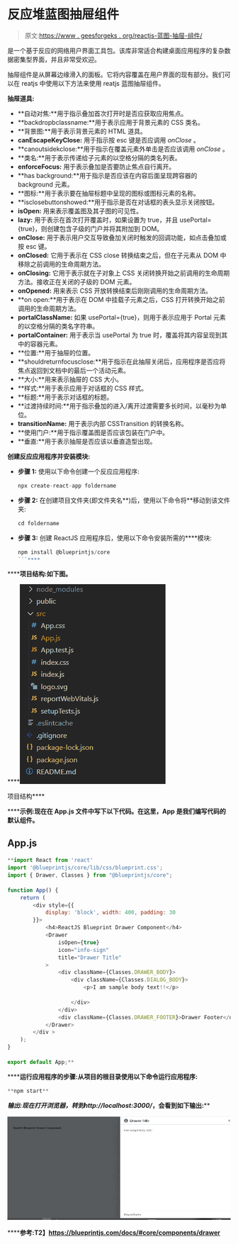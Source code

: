 # 反应堆蓝图抽屉组件

> 原文:[https://www . geesforgeks . org/reactjs-蓝图-抽屉-组件/](https://www.geeksforgeeks.org/reactjs-blueprint-drawer-component/)

是一个基于反应的网络用户界面工具包。该库非常适合构建桌面应用程序的复杂数据密集型界面，并且非常受欢迎。

抽屉组件是从屏幕边缘滑入的面板。它将内容覆盖在用户界面的现有部分。我们可以在 reatjs 中使用以下方法来使用 reatjs 蓝图抽屉组件。

**抽屉道具:**

*   **自动对焦:**用于指示叠加首次打开时是否应获取应用焦点。
*   **backdropbclassname:**用于表示应用于背景元素的 CSS 类名。
*   **背景图:**用于表示背景元素的 HTML 道具。
*   **canEscapeKeyClose:** 用于指示按 esc 键是否应调用 *onClose* 。
*   **canoutsidekclose:**用于指示在覆盖元素外单击是否应该调用 *onClose* 。
*   **类名:**用于表示传递给子元素的以空格分隔的类名列表。
*   **enforceFocus:** 用于表示叠加是否要防止焦点自行离开。
*   **has background:**用于指示是否应该在内容后面呈现跨容器的 background 元素。
*   **图标:**用于表示要在抽屉标题中呈现的图标或图标元素的名称。
*   **isclosebuttonshowed:**用于指示是否在对话框的表头显示关闭按钮。
*   **isOpen:** 用来表示覆盖图及其子图的可见性。
*   **lazy:** 用于表示在首次打开覆盖时，如果设置为 true，并且 usePortal={true}，则创建包含子级的门户并将其附加到 DOM。
*   **onClose:** 用于表示用户交互导致叠加关闭时触发的回调功能，如点击叠加或按 esc 键。
*   **onClosed:** 它用于表示在 CSS close 转换结束之后，但在子元素从 DOM 中移除之前调用的生命周期方法。
*   **onClosing:** 它用于表示就在子对象上 CSS 关闭转换开始之前调用的生命周期方法。接收正在关闭的子级的 DOM 元素。
*   **onOpened:** 用来表示 CSS 开放转换结束后刚刚调用的生命周期方法。
*   **on open:**用于表示在 DOM 中挂载子元素之后，CSS 打开转换开始之前调用的生命周期方法。
*   **portalClassName:** 如果 usePortal={true}，则用于表示应用于 Portal 元素的以空格分隔的类名字符串。
*   **portalContainer:** 用于表示当 usePortal 为 true 时，覆盖将其内容呈现到其中的容器元素。
*   **位置:**用于抽屉的位置。
*   **shouldreturnfocusclose:**用于指示在此抽屉关闭后，应用程序是否应将焦点返回到文档中的最后一个活动元素。
*   **大小:**用来表示抽屉的 CSS 大小。
*   **样式:**用于表示应用于对话框的 CSS 样式。
*   **标题:**用于表示对话框的标题。
*   **过渡持续时间:**用于指示叠加的进入/离开过渡需要多长时间，以毫秒为单位。
*   **transitionName:** 用于表示内部 CSSTransition 的转换名称。
*   **使用门户:**用于指示覆盖图是否应该包装在门户中。
*   **垂直:**用于表示抽屉是否应该以垂直造型出现。

**创建反应应用程序并安装模块:**

*   **步骤 1:** 使用以下命令创建一个反应应用程序:

    ```jsx
    npx create-react-app foldername
    ```

*   **步骤 2:** 在创建项目文件夹(即文件夹名**)后，使用以下命令将**移动到该文件夹:

    ```jsx
    cd foldername
    ```

*   **步骤 3:** 创建 ReactJS 应用程序后，使用以下命令安装所需的****模块:

    ```jsx
    npm install @blueprintjs/core
    ```**** 

******项目结构:**如下图。****

****![](img/f04ae0d8b722a9fff0bd9bd138b29c23.png)

项目结构**** 

******示例:**现在在 **App.js** 文件中写下以下代码。在这里，App 是我们编写代码的默认组件。****

## ****App.js****

```jsx
**import React from 'react'
import '@blueprintjs/core/lib/css/blueprint.css';
import { Drawer, Classes } from "@blueprintjs/core";

function App() {
    return (
        <div style={{
            display: 'block', width: 400, padding: 30
        }}>
            <h4>ReactJS Blueprint Drawer Component</h4>
            <Drawer
                isOpen={true}
                icon="info-sign"
                title="Drawer Title"
            >
                <div className={Classes.DRAWER_BODY}>
                    <div className={Classes.DIALOG_BODY}>
                        <p>I am sample body text!!</p>

                    </div>
                </div>
                <div className={Classes.DRAWER_FOOTER}>Drawer Footer</div>
            </Drawer>
        </div >
    );
}

export default App;**
```

******运行应用程序的步骤:**从项目的根目录使用以下命令运行应用程序:****

```jsx
**npm start**
```

******输出:**现在打开浏览器，转到***http://localhost:3000/***，会看到如下输出:****

****![](img/60ea97ece00d5b0d1cf73b14043c8a89.png)****

******参考:**T2】https://blueprintjs.com/docs/#core/components/drawer****